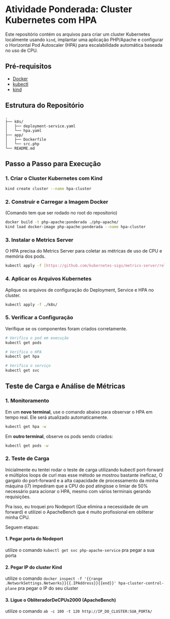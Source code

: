 # Atividade Ponderada: Cluster Kubernetes com HPA

Este repositório contém os arquivos para criar um cluster Kubernetes localmente usando `kind`, implantar uma aplicação PHP/Apache e configurar o Horizontal Pod Autoscaler (HPA) para escalabilidade automática baseada no uso de CPU.

## Pré-requisitos

- [Docker](https://docs.docker.com/get-docker/)
- [kubectl](https://kubernetes.io/docs/tasks/tools/install-kubectl/)
- [kind](https://kind.sigs.k8s.io/docs/user/quick-start/#installation)

## Estrutura do Repositório

```
.
├── k8s/
│   ├── deployment-service.yaml
│   └── hpa.yaml
├── app/
│   ├── Dockerfile
│   └── src.php
└── README.md
```

## Passo a Passo para Execução

### 1. Criar o Cluster Kubernetes com Kind


```bash
kind create cluster --name hpa-cluster
```

### 2. Construir e Carregar a Imagem Docker

(Comando tem que ser rodado no root do repositorio)

```bash
docker build -t php-apache:ponderada ./php-apache/
kind load docker-image php-apache:ponderada --name hpa-cluster
```

### 3. Instalar o Metrics Server

O HPA precisa do Metrics Server para coletar as métricas de uso de CPU e memória dos pods.

```bash
kubectl apply -f [https://github.com/kubernetes-sigs/metrics-server/releases/latest/download/components.yaml](https://github.com/kubernetes-sigs/metrics-server/releases/latest/download/components.yaml)
```

### 4. Aplicar os Arquivos Kubernetes

Aplique os arquivos de configuração do Deployment, Service e HPA no cluster.

```bash
kubectl apply -f ./k8s/
```

### 5. Verificar a Configuração

Verifique se os componentes foram criados corretamente.

```bash
# Verifica o pod em execução
kubectl get pods

# Verifica o HPA
kubectl get hpa

# Verifica o serviço
kubectl get svc
```

## Teste de Carga e Análise de Métricas

### 1. Monitoramento

Em um **novo terminal**, use o comando abaixo para observar o HPA em tempo real. Ele será atualizado automaticamente.

```bash
kubectl get hpa -w
```

Em **outro terminal**, observe os pods sendo criados:

```bash
kubectl get pods -w
```

### 2. Teste de Carga

Inicialmente eu tentei rodar o teste de carga utilizando kubectl port-forward e múltiplos loops de curl mas esse método se mostrou bastante ineficaz, O gargalo do port-forward e a alta capacidade de processamento da minha máquina (i7) impediram que a CPU do pod atingisse o limiar de 50% necessário para acionar o HPA, mesmo com vários terminais gerando requisições.

Pra isso, eu troquei pro Nodeport (Que elimina a necessidade de um forward) e utilizei o ApacheBench que é muito profissional em obliterar minha CPU.

Seguem etapas:

#### 1. Pegar porta do Nodeport
utilize o comando ```kubectl get svc php-apache-service``` pra pegar a sua porta

#### 2. Pegar IP do cluster Kind
utilize o comando ```docker inspect -f '{{range .NetworkSettings.Networks}}{{.IPAddress}}{{end}}' hpa-cluster-control-plane``` pra pegar o IP do seu cluster

#### 3. Ligue o ObliteradorDeCPUs2000 (ApacheBench)
utilize o comando ```ab -c 100 -t 120 http://IP_DO_CLUSTER:SUA_PORTA/```




